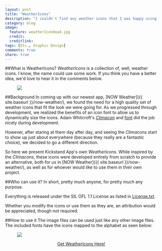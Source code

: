 ```yaml
---
layout: post
title: "WeatherIcons"
description: "I couldn't find any weather icons that I was happy using in an upcoming app. So I made my own."
category: blog
image:
  feature: weatherIconHead.jpg
  credit: 
  creditlink: 
tags: [Etc., Graphic Design]
comments: true
share: true
---
```


##What is WeatherIcons?
*WeatherIcons* is a collection of, well, weather icons. I know, the name could use some work. If you think you have a better idea, we'd love to hear it in the comments below.

<figure>
	<img src="{{ site.baseurl }}/images/WeatherIcons.jpg">
</figure>

##Background
In coming up with our newest app, [NOW Weather]({{ site.baseurl }}/now-weather/), we found the need for a high quality set of weather icons that fit the look we were going for. As we progressed through development, we realized the benefits of an icon font to allow us to dynamically size the icons. Adam Whitcroft's [*Climacon*](http://adamwhitcroft.com/climacons/) and [font](http://adamwhitcroft.com/climacons/font/) did the job nicely during development.

However, after staring at them day after day, and seeing the *Climacons* start to show up just about everywhere (because they really are a fantastic choice), we decided to go a different direction.

So here we present Kickstand App's own *WeatherIcons*. While inspired by the *Climacons*, these icons were developed entirely from scratch to provide an alternative, both for us in [NOW Weather]({{ site.baseurl }}/now-weather/), as well as for whoever would like to use them in their own project.

##Who can use it?
In short, pretty much anyone, for pretty much any purpose.

Everything is released under the SIL OFL 1.1 License as listed in [License.txt](https://github.com/kickstandapps/WeatherIcons/blob/master/License.txt).

Whether you modify the icons or use them as they are, an attribution would be appreciated, though not required.

##How to use it
The image files can be used just like any other image files. The included fonts have the icons mapped to the alphabet as seen below:

<figure>
	<img src="{{ site.baseurl }}/images/WeatherIcons-Letters.jpg">
</figure>

<div style="text-align: center;"><a target="_blank" class="btn large " href="https://github.com/kickstandapps/WeatherIcons">Get WeatherIcons Here!</a></div>

